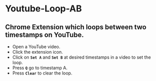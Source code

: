 # Youtube-Loop-AB

## Chrome Extension which loops between two timestamps on YouTube.
- Open a YouTube video.
- Click the extension icon.
- Click on **`Set A`** and **`Set B`** at desired timestamps in a video to set the loop.
- Press **`Q`** go to timestamp A.
- Press **`Clear`** to clear the loop.